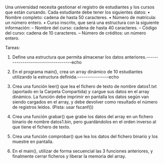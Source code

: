Una universidad necesita gestionar el registro de estudiantes y los cursos que están cursando. Cada estudiante debe
tener los siguientes datos:
• Nombre completo: cadena de hasta 50 caracteres.
• Número de matrícula: un número entero.
• Curso inscrito, que será una estructura con la siguiente información:
– Nombre del curso: cadena de hasta 40 caracteres.
– Código del curso: cadena de 10 caracteres.
– Número de créditos: un número entero.



Tareas:
1. Define una estructura que permita almacenar los datos anteriores.------------------------------------echo

2. En el programa main(), crea un array dinámico de 10 estudiantes utilizando la estructura definida.----------------echo



3. Crea una función leer() que lea el fichero de texto de nombre datos1.txt (aportado en la Carpeta Compartida) y
cargue sus datos en el array dinámico. La función debe imprimir en pantalla los datos según van siendo cargados en
el array, y debe devolver como resultado el número de registros leídos. (Pista: usar fscanf())



4. Crea una función grabar() que grabe los datos del array en un fichero binario de nombre datos1.bin, pero
guardándolos en el orden inverso al que tiene el fichero de texto.
5. Crea una función comprobar() que lea los datos del fichero binario y los muestre en pantalla.
6. En el main(), utilizar de forma secuencial las 3 funciones anteriores, y finalmente cerrar ficheros y liberar la
memoria del array.
